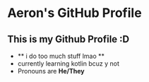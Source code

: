 # Aeron's GitHub Profile
## This is my Github Profile :D
- ** i do too much stuff lmao **
- currently learning kotlin bcuz y not
- Pronouns are **He/They**
